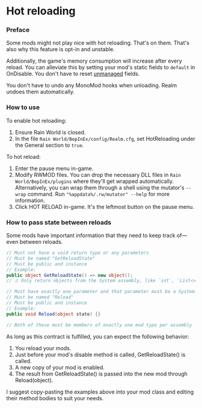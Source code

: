 # Hot reloading
### Preface
Some mods might not play nice with hot reloading. That's on them. That's also why this feature is opt-in and unstable.

Additionally, the game's memory consumption will increase after every reload. You can alleviate this by setting your mod's static fields to `default` in OnDisable. You don't have to reset [unmanaged](https://docs.microsoft.com/en-us/dotnet/csharp/language-reference/builtin-types/unmanaged-types) fields.

You don't have to undo any MonoMod hooks when unloading. Realm undoes them automatically.

### How to use
To enable hot reloading:
1. Ensure Rain World is closed.
2. In the file `Rain World/BepInEx/config/Realm.cfg`, set HotReloading under the General section to `true`.

To hot reload:
1. Enter the pause menu in-game.
2. Modify RWMOD files. You can drop the necessary DLL files in `Rain World/BepInEx/plugins` where they'll get wrapped automatically. Alternatively, you can wrap them through a shell using the mutator's `--wrap` command. Run `"%appdata%/.rw/mutator" --help` for more information.
3. Click HOT RELOAD in-game. It's the leftmost button on the pause menu.

### How to pass state between reloads
Some mods have important information that they need to keep track of—even between reloads.

```cs
// Must not have a void return type or any parameters
// Must be named "GetReloadState"
// Must be public and instance
// Example:
public object GetReloadState() => new object();
// ⚠ Only return objects from the System assembly, like `int`, `List<>`, `Dictionary<,>`, and so on.

// Must have exactly one parameter and that parameter must be a System.Object
// Must be named "Reload"
// Must be public and instance
// Example:
public void Reload(object state) {}

// Both of these must be members of exactly one mod type per assembly
```

As long as this contract is fulfilled, you can expect the following behavior:
1. You reload your mods.
2. Just before your mod's disable method is called, GetReloadState() is called.
3. A new copy of your mod is enabled.
4. The result from GetReloadState() is passed into the new mod through Reload(object).

I suggest copy-pasting the examples above into your mod class and editing their method bodies to suit your needs.

